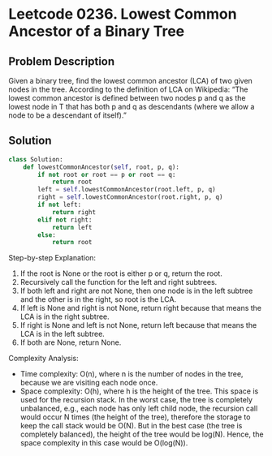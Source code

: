 # Leetcode 0236. Lowest Common Ancestor of a Binary Tree

## Problem Description
Given a binary tree, find the lowest common ancestor (LCA) of two given nodes in the tree. According to the definition of LCA on Wikipedia: “The lowest common ancestor is defined between two nodes p and q as the lowest node in T that has both p and q as descendants (where we allow a node to be a descendant of itself).”

## Solution
```python
class Solution:
    def lowestCommonAncestor(self, root, p, q):
        if not root or root == p or root == q:
            return root
        left = self.lowestCommonAncestor(root.left, p, q)
        right = self.lowestCommonAncestor(root.right, p, q)
        if not left:
            return right
        elif not right:
            return left
        else:
            return root
```

Step-by-step Explanation: 
1. If the root is None or the root is either p or q, return the root.
2. Recursively call the function for the left and right subtrees.
3. If both left and right are not None, then one node is in the left subtree and the other is in the right, so root is the LCA.
4. If left is None and right is not None, return right because that means the LCA is in the right subtree.
5. If right is None and left is not None, return left because that means the LCA is in the left subtree.
6. If both are None, return None.

Complexity Analysis: 
- Time complexity: O(n), where n is the number of nodes in the tree, because we are visiting each node once.
- Space complexity: O(h), where h is the height of the tree. This space is used for the recursion stack. In the worst case, the tree is completely unbalanced, e.g., each node has only left child node, the recursion call would occur N times (the height of the tree), therefore the storage to keep the call stack would be O(N). But in the best case (the tree is completely balanced), the height of the tree would be log(N). Hence, the space complexity in this case would be O(log(N)).